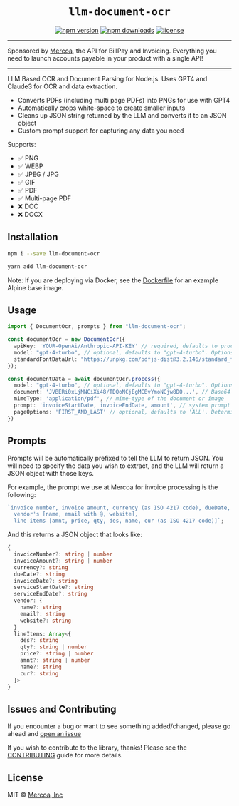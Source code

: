 <h1 align="center"> <code>llm-document-ocr</code> </h1>

<div align="center">

[![npm version](https://img.shields.io/npm/v/llm-document-ocr.svg)](https://npmjs.org/package/llm-document-ocr "View this project on NPM")
[![npm downloads](https://img.shields.io/npm/dm/llm-document-ocr)](https://www.npmjs.com/package/llm-document-ocr)
[![license](https://img.shields.io/npm/l/llm-document-ocr)](LICENSE.md)

</div>

---

Sponsored by [Mercoa](https://mercoa.com), the API for BillPay and Invoicing. Everything you need to launch accounts payable in your product with a single API!

---

LLM Based OCR and Document Parsing for Node.js. Uses GPT4 and Claude3 for OCR and data extraction.

- Converts PDFs (including multi page PDFs) into PNGs for use with GPT4
- Automatically crops white-space to create smaller inputs
- Cleans up JSON string returned by the LLM and converts it to an JSON object
- Custom prompt support for capturing any data you need

Supports:

- ✅ PNG
- ✅ WEBP
- ✅ JPEG / JPG
- ✅ GIF
- ✅ PDF
- ✅ Multi-page PDF
- ❌ DOC
- ❌ DOCX

## Installation

```bash
npm i --save llm-document-ocr
```

```bash
yarn add llm-document-ocr
```

Note: If you are deploying via Docker, see the [Dockerfile](https://github.com/mercoa-finance/llm-document-ocr/blob/main/Dockerfile) for an example Alpine base image.

## Usage

```ts
import { DocumentOcr, prompts } from "llm-document-ocr";

const documentOcr = new DocumentOcr({
  apiKey: 'YOUR-OpenAi/Anthropic-API-KEY' // required, defaults to process.env.OPENAI_API_KEY. OpenAI models need an OpenAI API key, Antrhopic models need an Anthropic API key.
  model: "gpt-4-turbo", // optional, defaults to "gpt-4-turbo". Options are: "gpt-4-turbo", "gpt-4-vision-preview", "claude-3-opus-20240229", "claude-3-sonnet-20240229", "claude-3-haiku-20240307"
  standardFontDataUrl: "https://unpkg.com/pdfjs-dist@3.2.146/standard_fonts/", // optional, defaults to "https://unpkg.com/pdfjs-dist@3.2.146/standard_fonts/". You can use the systems fonts or the fonts under ./node_modules/pdfjs-dist/standard_fonts/ as well.
});

const documentData = await documentOcr.process({
  model: "gpt-4-turbo", // optional, defaults to "gpt-4-turbo". Options are "gpt-4-turbo" or "gpt-4-large"
  document: 'JVBERi0xLjMNCiXi48/TDQoNCjEgMCBvYmoNCjw8DQ...', // Base64 String, Base64 URI, or Buffer
  mimeType: 'application/pdf', // mime-type of the document or image
  prompt: 'invoiceStartDate, invoiceEndDate, amount', // system prompt for data extraction. See examples below.
  pageOptions: 'FIRST_AND_LAST' // optional, defaults to 'ALL'. Determines which page of the PDF will be processed. Available options are 'ALL', 'FIRST_AND_LAST', 'FIRST', 'LAST'.
})
```

## Prompts

Prompts will be automatically prefixed to tell the LLM to return JSON. You will need to specify the data you wish to extract, and the LLM will return a JSON object with those keys.

For example, the prompt we use at Mercoa for invoice processing is the following:

```js
`invoice number, invoice amount, currency (as ISO 4217 code), dueDate, invoiceDate, serviceStartDate, serviceEndDate,
  vendor's [name, email with @, website],
  line items [amnt, price, qty, des, name, cur (as ISO 4217 code)]`;
```

And this returns a JSON object that looks like:

```ts
{
  invoiceNumber?: string | number
  invoiceAmount?: string | number
  currency?: string
  dueDate?: string
  invoiceDate?: string
  serviceStartDate?: string
  serviceEndDate?: string
  vendor: {
    name?: string
    email?: string
    website?: string
  }
  lineItems: Array<{
    des?: string
    qty?: string | number
    price?: string | number
    amnt?: string | number
    name?: string
    cur?: string
  }>
}
```

## Issues and Contributing

If you encounter a bug or want to see something added/changed, please go ahead
and
[open an issue](https://github.com/mercoa-finance/llm-document-ocr/issues/new)

If you wish to contribute to the library, thanks! Please see the [CONTRIBUTING](https://github.com/mercoa-finance/llm-document-ocr/blob/main/CONTRIBUTING.md) guide for more details.

## License

MIT © [Mercoa, Inc](https://mercoa.com/)
